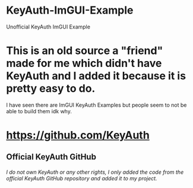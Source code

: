 # KeyAuth-ImGUI-Example
Unofficial KeyAuth ImGUI Example


# This is an old source a "friend" made for me which didn't have KeyAuth and I added it because it is pretty easy to do.

I have seen there are ImGUI KeyAuth Examples but people seem to not be able to build them idk why.





# https://github.com/KeyAuth 

## Official KeyAuth GitHub


###### I do not own KeyAuth or any other rights, I only added the code from the official KeyAuth GitHub repository and added it to my project.
